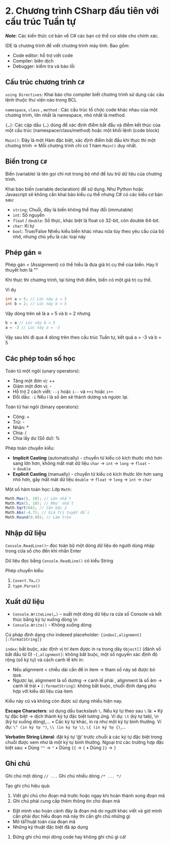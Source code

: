 # 2. Chương trình CSharp đầu tiên với cấu trúc Tuần tự
***Note***: Các kiến thức cơ bản về C# các bạn có thể coi slide cho chính xác.

IDE là chương trình để viết chương trình máy tính. Bao gồm:
- Code editor: hỗ trợ viết code
- Compiler: biên dịch
- Debugger: kiểm tra và báo lỗi

## Cấu trúc chương trình `C#`

`using Directives`: Khai báo cho compiler biết chương trình sử dụng các câu lệnh thuộc thư viện nào trong BCL

`namespace`, `class` , `method` : Các cấu trúc tổ chức code khác nhau của một chương trình, lớn nhất là namespace, nhỏ nhất là method.

`{…}`: Các cặp dấu `{…}` dùng để xác định điểm bắt đầu và điểm kết thúc của một cấu trúc (namespace/class/method) hoặc một khối lệnh (code block)

`Main()`: Đây là một Hàm đặc biệt, xác định điểm bắt đầu khi thực thi một chương trình 
-> Mỗi chương trình chỉ có 1 hàm `Main()` duy nhất.

## Biến trong `C#`

Biến (variable) là tên gọi chỉ nơi trong bộ nhớ để lưu trữ dữ liệu của chương trình.

Khai báo biến (variable declaration) để sử dụng. Như Python hoặc Javascript sẽ không cần khai báo kiểu cụ thể nhưng C# có các kiểu cơ bản sau:
- `string`: Chuỗi, đây là biến không thể thay đổi (immutable)
- `int`: Số nguyễn
- `float` / `double`: Số thực, khác biệt là float có 32-bit, còn double 64-bit.
- `char`: Kí tự
- `bool`: True/False
Nhiều kiểu biến khác nhau nữa tùy theo yêu cầu của bộ nhớ, nhưng chủ yếu là các loại này

## Phép gán = 

Phép gán = (Assignment) có thể hiểu là đưa giá trị cụ thể của biến. Hay lí thuyết hơn là ""

Khi thực thi chương trình, tại từng thời điểm, biến có một giá trị cụ thể.

Ví dụ
```cs
int a = 5; // Lúc này a = 5
int b = 2; // Lúc này b = 5
```
Vậy dòng trên sẽ là a = 5 và b = 2
nhưng
```cs
b = a // Lúc này b = 5
a = -3 // Lúc này a = -3
```
Vậy sau khi đi qua 4 dòng trên theo cấu trúc Tuần tự, kết quả a = -3 và b = 5

## Các phép toán số học

Toán tử một ngôi (unary operators): 
-  Tăng một đơn vị: ++ 
-  Giảm một đơn vị: - 
-  Hỗ trợ 2 cách viết: `--i` hoặc `i--` và `++i` hoặc `i++`
-  Đổi dấu: `-i` Nếu i là số âm sẽ thành dương và ngược lại.

Toán tử hai ngôi (binary operators):
- Cộng: +
- Trừ: -
- Nhân: *
- Chia: /
- Chia lấy dư (Số dư): %

Phép toán chuyển kiểu:
- **Implicit Casting** (automatically) - chuyển từ kiểu có kích thước nhỏ hơn sang lớn hơn, không mất mát dữ liệu
`char` -> `int` -> `long` -> `float` -> `double`    
- **Explicit Casting** (manually) - chuyển từ kiểu có kích thước lớn hơn sang nhỏ hơn, gây mất mát dữ liệu
`double` -> `float` -> `long` -> `int` -> `char`

Một số hàm toán học: Lớp `Math`:
```csharp
Math.Max(5, 10); // Lớn nhất
Math.Min(5, 10); // Nhỏ nhất
Math.Sqrt(64); // Căn bậc 2
Math.Abs(-4.7); // Giá trị tuyệt đổi
Math.Round(9.99); // Làm tròn
```

## Nhập dữ liệu
`Console.ReadLine()`– đọc toàn bộ một dòng dữ liệu do người dùng nhập trong cửa sổ cho đến khi nhấn Enter

Dữ liệu đọc bằng `Console.ReadLine()` có kiểu String

Phép chuyển kiểu: 
1. `Covert.To…()`
2. `type.Parse()`

## Xuất dữ liệu
- `Console.WriteLine(…)` – xuất một dòng dữ liệu ra cửa sổ Console và kết thúc bằng ký tự xuống dòng \n
- `Console.Write()` - Không xuống dòng

Cú pháp định dạng cho indexed placeholder: 
`{index[,alignment][:formatString]}` 

 `index`: bắt buộc, xác định vị trí item được in ra trong dãy `Object[]` (đánh số bắt đầu từ 0)
-`[,alignment]`: không bắt buộc, một số nguyên xác định độ rộng (số ký tự) và cách canh lề khi in: 
- Nếu alignment < chiều dài cần để in item -> tham số này sẽ được bỏ qua. 
- Ngược lại, alignment là số dương -> canh lề phải , alignment là số âm -> canh lề trái
• `[:formatString]`: không bắt buộc, chuỗi định dạng phù hợp với kiểu dữ liệu của item

Kiểu này cũ và không còn được sử dụng nhiều hiện nay.

**Escape Characters**: sử dụng dấu backslash `\`. 
Nếu ký tự theo sau `\` là:
• Ký tự đặc biệt -> dịch thành ký tự đặc biệt tương ứng. Ví dụ: `\t` (ký tự tab),  \n (ký tự xuống dòng),… 
• Các ký tự khác, in ra như một ký tự bình thường. Ví dụ: `\" (in ký tự ")`, `\\ (in ký tự \)`, `\{ (in ký tự {)`,…

**Verbatim String Literal**: đặt ký tự ‘@’ trước chuỗi à các ký tự đặc biệt trong chuỗi được xem như là một ký tự bình thường. Ngoại trừ các trường hợp đặc biệt sau: 
• Dùng `""` -> `"` 
• Dùng `{{` -> `{` 
• Dùng `}}` -> `}`

## Ghi chú

Ghi chú một dòng `// ...`
Ghi chú nhiều dòng `/* ... */`

Tạo ghi chú hiệu quả:
1. Viết ghi chú cho đoạn mã trước hoặc ngay khi hoàn thành xong đoạn mã 
2. Ghi chú phải cung cấp thêm thông tin cho đoạn mã 
- Đặt mình vào hoàn cảnh đây là đoạn mã do người khác viết và giờ mình cần phải đọc hiểu đoạn mã này thì cần ghi chú những gì 
- Mô tảThuật toán của đoạn mã 
- Những kỹ thuật đặc biệt đã áp dụng 
1. Đừng ghi chú mọi dòng code hay không ghi chú gì cả!